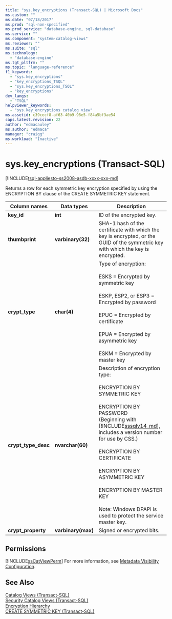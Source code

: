 ```yaml
---
title: "sys.key_encryptions (Transact-SQL) | Microsoft Docs"
ms.custom: ""
ms.date: "07/18/2017"
ms.prod: "sql-non-specified"
ms.prod_service: "database-engine, sql-database"
ms.service: ""
ms.component: "system-catalog-views"
ms.reviewer: ""
ms.suite: "sql"
ms.technology: 
  - "database-engine"
ms.tgt_pltfrm: ""
ms.topic: "language-reference"
f1_keywords: 
  - "sys.key_encryptions"
  - "key_encryptions_TSQL"
  - "sys.key_encryptions_TSQL"
  - "key_encryptions"
dev_langs: 
  - "TSQL"
helpviewer_keywords: 
  - "sys.key_encryptions catalog view"
ms.assetid: c39cecf8-af63-40b9-98e5-f84a5bf3ae54
caps.latest.revision: 22
author: "edmacauley"
ms.author: "edmaca"
manager: "craigg"
ms.workload: "Inactive"
---
```

# sys.key_encryptions (Transact-SQL)
[!INCLUDE[tsql-appliesto-ss2008-asdb-xxxx-xxx-md](../../includes/tsql-appliesto-ss2008-asdb-xxxx-xxx-md.md)]

  Returns a row for each symmetric key encryption specified by using the ENCRYPTION BY clause of the CREATE SYMMETRIC KEY statement.  

  
|Column names|Data types|Description|  
|------------------|----------------|-----------------|  
|**key_id**|**int**|ID of the encrypted key.|  
|**thumbprint**|**varbinary(32)**|SHA-1 hash of the certificate with which the key is encrypted, or the GUID of the symmetric key with which the key is encrypted.|  
|**crypt_type**|**char(4)**|Type of encryption:<br /><br /> ESKS = Encrypted by symmetric key<br /><br /> ESKP, ESP2, or ESP3 = Encrypted by password<br /><br /> EPUC = Encrypted by certificate<br /><br /> EPUA = Encrypted by asymmetric key<br /><br /> ESKM = Encrypted by master key|  
|**crypt_type_desc**|**nvarchar(60)**|Description of encryption type:<br /><br /> ENCRYPTION BY SYMMETRIC KEY<br /><br /> ENCRYPTION BY PASSWORD <br />(Beginning with [!INCLUDE[sssqlv14_md](../../includes/sssqlv14-md.md)], includes a version number for use by CSS.)<br /><br /> ENCRYPTION BY CERTIFICATE<br /><br /> ENCRYPTION BY ASYMMETRIC KEY<br /><br /> ENCRYPTION BY MASTER KEY<br /><br /> Note: Windows DPAPI is used to protect the service master key.|  
|**crypt_property**|**varbinary(max)**|Signed or encrypted bits.|  
  
## Permissions  
 [!INCLUDE[ssCatViewPerm](../../includes/sscatviewperm-md.md)] For more information, see [Metadata Visibility Configuration](../../relational-databases/security/metadata-visibility-configuration.md).  
  
## See Also  
 [Catalog Views &#40;Transact-SQL&#41;](../../relational-databases/system-catalog-views/catalog-views-transact-sql.md)   
 [Security Catalog Views &#40;Transact-SQL&#41;](../../relational-databases/system-catalog-views/security-catalog-views-transact-sql.md)   
 [Encryption Hierarchy](../../relational-databases/security/encryption/encryption-hierarchy.md)   
 [CREATE SYMMETRIC KEY &#40;Transact-SQL&#41;](../../t-sql/statements/create-symmetric-key-transact-sql.md)  
  
  
